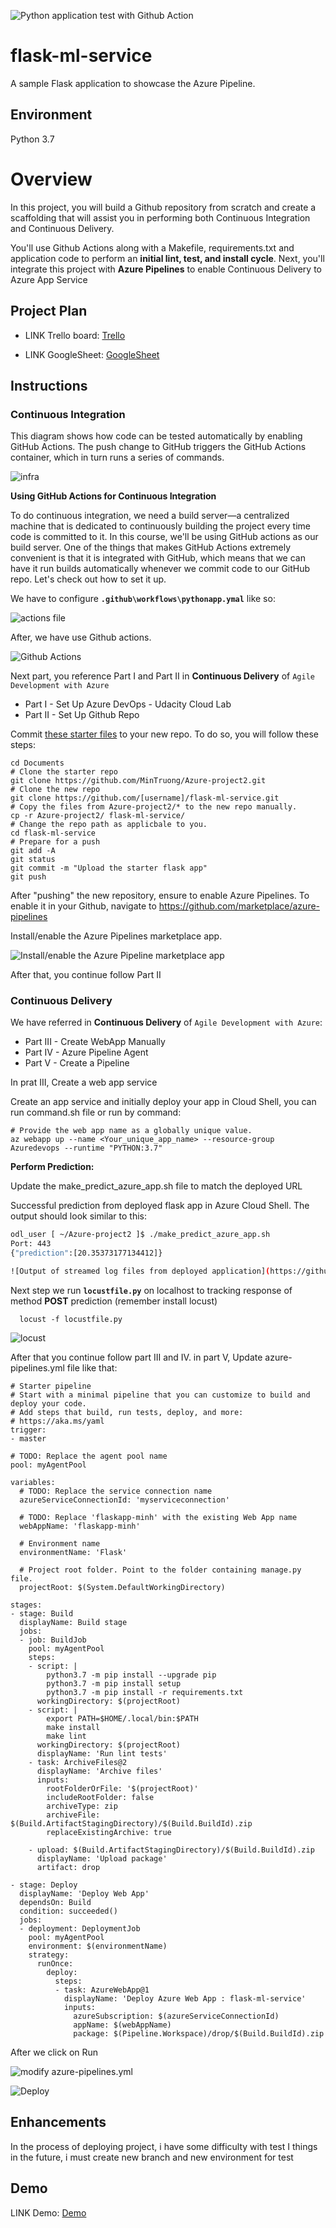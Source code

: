![Python application test with Github Action](https://github.com/MinTruong/Azure-project2/actions/workflows/pythonapp.yml/badge.svg)

# flask-ml-service
A sample Flask application to showcase the Azure Pipeline.

## Environment
Python 3.7

# Overview

In this project, you will build a Github repository from scratch and create a scaffolding that will assist you in performing both Continuous Integration and Continuous Delivery.

You'll use Github Actions along with a Makefile, requirements.txt and application code to perform an **initial lint, test, and install cycle**. Next, you'll integrate this project with **Azure Pipelines** to enable Continuous Delivery to Azure App Service

## Project Plan

* LINK Trello board: [Trello](https://trello.com/b/brXtmkmQ/building-a-ci-cd-pipeline)

* LINK GoogleSheet:  [GoogleSheet](https://docs.google.com/spreadsheets/d/1dvOl1CK02xtG_mlnIVhDZJkzKRHMg1FTRIITKwTk6t0/edit?usp=sharing)

## Instructions
### **Continuous Integration**
This diagram shows how code can be tested automatically by enabling GitHub Actions. The push change to GitHub triggers the GitHub Actions container, which in turn runs a series of commands.

![infra](https://github.com/MinTruong/Azure-project2/blob/master/evidence/infra_1.png)

**Using GitHub Actions for Continuous Integration**

To do continuous integration, we need a build server—a centralized machine that is dedicated to continuously building the project every time code is committed to it. In this course, we'll be using GitHub actions as our build server. One of the things that makes GitHub Actions extremely convenient is that it is integrated with GitHub, which means that we can have it run builds automatically whenever we commit code to our GitHub repo. Let's check out how to set it up.

We have to configure **`.github\workflows\pythonapp.ymal`** like so:

![actions file](https://github.com/MinTruong/Azure-project2/blob/master/evidence/pythonapp.png)

After, we have use Github actions.

![Github Actions](https://github.com/MinTruong/Azure-project2/blob/master/evidence/GitHub_Action_2.png)

Next part, you reference Part I and Part II in **Continuous Delivery** of `Agile Development with Azure`
*   Part I - Set Up Azure DevOps - Udacity Cloud Lab
*   Part II - Set Up Github Repo

Commit [these starter files](https://github.com/MinTruong/Azure-project2) to your new repo. To do so, you will follow these steps:

```
cd Documents
# Clone the starter repo
git clone https://github.com/MinTruong/Azure-project2.git
# Clone the new repo
git clone https://github.com/[username]/flask-ml-service.git
# Copy the files from Azure-project2/* to the new repo manually.
cp -r Azure-project2/ flask-ml-service/
# Change the repo path as applicbale to you.
cd flask-ml-service
# Prepare for a push
git add -A
git status
git commit -m "Upload the starter flask app"
git push
```
After "pushing" the new repository, ensure to enable Azure Pipelines. To enable it in your Github, navigate to https://github.com/marketplace/azure-pipelines

Install/enable the Azure Pipelines marketplace app.

![Install/enable the Azure Pipeline marketplace app](https://github.com/MinTruong/Azure-project2/blob/master/evidence/install_azure_in_marketplay_app.png)

After that, you continue follow Part II 


### **Continuous Delivery**
We have referred in **Continuous Delivery** of `Agile Development with Azure`:

* Part III - Create WebApp Manually
* Part IV - Azure Pipeline Agent
* Part V - Create a Pipeline

In prat III, Create a web app service

Create an app service and initially deploy your app in Cloud Shell, you can run command.sh file or run by command:
```
# Provide the web app name as a globally unique value. 
az webapp up --name <Your_unique_app_name> --resource-group Azuredevops --runtime "PYTHON:3.7"
```
**Perform Prediction:**

Update the make_predict_azure_app.sh file to match the deployed URL

Successful prediction from deployed flask app in Azure Cloud Shell. 
The output should look similar to this:
```bash
odl_user [ ~/Azure-project2 ]$ ./make_predict_azure_app.sh 
Port: 443
{"prediction":[20.35373177134412]}

![Output of streamed log files from deployed application](https://github.com/MinTruong/Azure-project2/blob/master/evidence/Prediction_and_Log.png)

```
Next step we run **`locustfile.py`** on localhost to tracking response of method **POST** prediction (remember install locust)
```
  locust -f locustfile.py
```
![locust](https://github.com/MinTruong/Azure-project2/blob/master/evidence/locust.png)

After that you continue follow part III and IV. in part V, Update azure-pipelines.yml file like that:
```
# Starter pipeline    
# Start with a minimal pipeline that you can customize to build and deploy your code.
# Add steps that build, run tests, deploy, and more:
# https://aka.ms/yaml
trigger:
- master

# TODO: Replace the agent pool name
pool: myAgentPool

variables:
  # TODO: Replace the service connection name
  azureServiceConnectionId: 'myserviceconnection'
  
  # TODO: Replace 'flaskapp-minh' with the existing Web App name
  webAppName: 'flaskapp-minh'

  # Environment name
  environmentName: 'Flask'

  # Project root folder. Point to the folder containing manage.py file.
  projectRoot: $(System.DefaultWorkingDirectory)

stages:
- stage: Build
  displayName: Build stage
  jobs:
  - job: BuildJob
    pool: myAgentPool
    steps:    
    - script: |
        python3.7 -m pip install --upgrade pip
        python3.7 -m pip install setup
        python3.7 -m pip install -r requirements.txt
      workingDirectory: $(projectRoot)
    - script: |
        export PATH=$HOME/.local/bin:$PATH
        make install
        make lint
      workingDirectory: $(projectRoot)
      displayName: 'Run lint tests'
    - task: ArchiveFiles@2
      displayName: 'Archive files'
      inputs:
        rootFolderOrFile: '$(projectRoot)'
        includeRootFolder: false
        archiveType: zip
        archiveFile: $(Build.ArtifactStagingDirectory)/$(Build.BuildId).zip
        replaceExistingArchive: true

    - upload: $(Build.ArtifactStagingDirectory)/$(Build.BuildId).zip
      displayName: 'Upload package'
      artifact: drop

- stage: Deploy
  displayName: 'Deploy Web App'
  dependsOn: Build
  condition: succeeded()
  jobs:
  - deployment: DeploymentJob
    pool: myAgentPool
    environment: $(environmentName)
    strategy:
      runOnce:
        deploy:
          steps:
          - task: AzureWebApp@1
            displayName: 'Deploy Azure Web App : flask-ml-service'
            inputs:
              azureSubscription: $(azureServiceConnectionId)
              appName: $(webAppName)
              package: $(Pipeline.Workspace)/drop/$(Build.BuildId).zip
```
After we click on Run 


![modify azure-pipelines.yml ](https://github.com/MinTruong/Azure-project2/blob/master/evidence/pipeline_1.png)


![Deploy](https://github.com/MinTruong/Azure-project2/blob/master/evidence/pipeline_2.png)



> 

## Enhancements

In the process of deploying project, i have some difficulty with test 
I things in the future, i must create new branch and new environment for test   

## Demo 

LINK Demo: [Demo](https://www.youtube.com/watch?v=ZSt_Wywek-U&t=484s)





